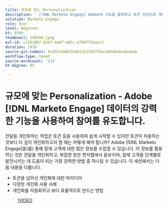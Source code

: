 ```yaml
---
title: 규모에 맞는 Personalization
description: ' [!DNL Marketo Engage] Adobe의 기능을 활용하고 토큰 이상으로 개인화합니다.'
solution: Marketo Engage
role: User
level: Beginner
kt: 9769
thumbnail: 340594.jpeg
exl-id: c21810b7-824f-4abf-a65c-e760f75eaec3
duration: 1979
source-git-commit: 9a297cda953d4414131657f9ac84580aea0eabeb
workflow-type: tm+mt
source-wordcount: '113'
ht-degree: 0%

---
```


# 규모에 맞는 Personalization - Adobe [!DNL Marketo Engage] 데이터의 강력한 기능을 사용하여 참여를 유도합니다.

전달을 개인화하는 작업은 토큰 등을 사용하여 쉽게 시작할 수 있지만 토큰이 허용하는 것보다 더 깊이 개인화하고자 할 때는 어떻게 해야 합니까? Adobe [!DNL Marketo Engage]을(를) 통해 잠재 고객에 대한 많은 정보를 수집할 수 있습니다. 이 정보를 활용하는 것은 전달을 개인화하고, 복잡한 받은 편지함에서 돋보이며, 잠재 고객을 단계별로 발전시키는 데 도움이 되는 가장 강력한 방법 중 하나일 수 있습니다. 이 세션에서는 다음 내용을 다룹니다.

* 토큰을 넘어선 개인화에 대한 아이디어
* 다양한 개인화 사용 사례
* 개인화를 자동화하고 보다 효율적으로 만드는 방법

>[!VIDEO](https://video.tv.adobe.com/v/340594/?quality=12&learn=on)
